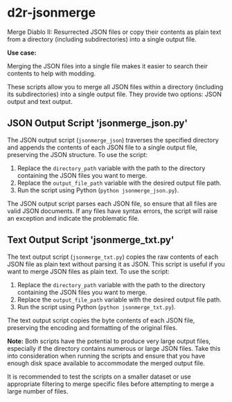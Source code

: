# d2r-jsonmerge
Merge Diablo II: Resurrected JSON files or copy their contents as plain text from a directory (including subdirectories) into a single output file.

**Use case:**

Merging the JSON files into a single file makes it easier to search their contents to help with modding.

These scripts allow you to merge all JSON files within a directory (including its subdirectories) into a single output file. They provide two options: JSON output and text output.

## JSON Output Script 'jsonmerge_json.py'

The JSON output script (`jsonmerge_json`) traverses the specified directory and appends the contents of each JSON file to a single output file, preserving the JSON structure. To use the script:

1. Replace the `directory_path` variable with the path to the directory containing the JSON files you want to merge.
2. Replace the `output_file_path` variable with the desired output file path.
3. Run the script using Python (`python jsonmerge_json.py`).

The JSON output script parses each JSON file, so ensure that all files are valid JSON documents. If any files have syntax errors, the script will raise an exception and indicate the problematic file.

## Text Output Script 'jsonmerge_txt.py'

The text output script (`jsonmerge_txt.py`) copies the raw contents of each JSON file as plain text without parsing it as JSON. This script is useful if you want to merge JSON files as plain text. To use the script:

1. Replace the `directory_path` variable with the path to the directory containing the JSON files you want to merge.
2. Replace the `output_file_path` variable with the desired output file path.
3. Run the script using Python (`python jsonmerge_txt.py`).

The text output script copies the byte contents of each JSON file, preserving the encoding and formatting of the original files.

**Note:** Both scripts have the potential to produce very large output files, especially if the directory contains numerous or large JSON files. Take this into consideration when running the scripts and ensure that you have enough disk space available to accommodate the merged output file.

It is recommended to test the scripts on a smaller dataset or use appropriate filtering to merge specific files before attempting to merge a large number of files.
